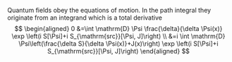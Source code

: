 Quantum fields obey the equations of motion. In the path integral they originate from an integrand which is a total derivative
$$
\begin{aligned}
0 &=\int \mathrm{D} \Psi \frac{\delta}{\delta \Psi(x)} \exp \left(i S[\Psi]+i S_{\mathrm{src}}[\Psi, J]\right) \\
&=i \int \mathrm{D} \Psi\left(\frac{\delta S}{\delta \Psi(x)}+J(x)\right) \exp \left(i S[\Psi]+i S_{\mathrm{src}}[\Psi, J]\right)
\end{aligned}
$$